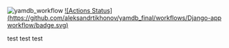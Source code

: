 ![yamdb_workflow](https://github.com/aleksandrtikhonov/yamdb_final/workflows/yamdb_workflow/badge.svg)
[![Actions Status](https://github.com/aleksandrtikhonov/yamdb_final/workflows/Django-app workflow/badge.svg)](https://github.com/aleksandrtikhonov/yamdb_final/actions)

test
test
test
